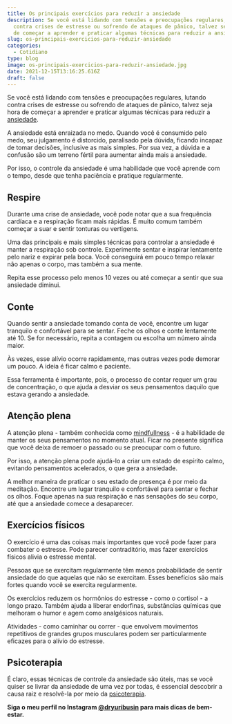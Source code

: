 ```yaml
---
title: Os principais exercícios para reduzir a ansiedade
description: Se você está lidando com tensões e preocupações regulares, lutando
  contra crises de estresse ou sofrendo de ataques de pânico, talvez seja hora
  de começar a aprender e praticar algumas técnicas para reduzir a ansiedade.
slug: os-principais-exercicios-para-reduzir-ansiedade
categories:
  - Cotidiano
type: blog
image: os-principais-exercicios-para-reduzir-ansiedade.jpg
date: 2021-12-15T13:16:25.616Z
draft: false
---
```










Se você está lidando com tensões e preocupações regulares, lutando contra crises de estresse ou sofrendo de ataques de pânico, talvez seja hora de começar a aprender e praticar algumas técnicas para reduzir a [ansiedade](https://www.google.com/url?client=internal-element-cse&cx=013413282715532661870:5z8llcwtwhy&q=https://yuribusin.com.br/terapia-para-ansiedade/&sa=U&ved=2ahUKEwi8orr5l_zzAhU7qJUCHXynCRcQFnoECAIQAQ&usg=AOvVaw2sSki1g_5BlwrSujla8YIe).

A ansiedade está enraizada no medo. Quando você é consumido pelo medo, seu julgamento é distorcido, paralisado pela dúvida, ficando incapaz de tomar decisões, inclusive as mais simples. Por sua vez, a dúvida e a confusão são um terreno fértil para aumentar ainda mais a ansiedade.

Por isso, o controle da ansiedade é uma habilidade que você aprende com o tempo, desde que tenha paciência e pratique regularmente.

## Respire

Durante uma crise de ansiedade, você pode notar que a sua frequência cardíaca e a respiração ficam mais rápidas. É muito comum também começar a suar e sentir tonturas ou vertigens.

Uma das principais e mais simples técnicas para controlar a ansiedade é manter a respiração sob controle. Experimente sentar e inspirar lentamente pelo nariz e expirar pela boca. Você conseguirá em pouco tempo relaxar não apenas o corpo, mas também a sua mente.

Repita esse processo pelo menos 10 vezes ou até começar a sentir que sua ansiedade diminui.

## Conte

Quando sentir a ansiedade tomando conta de você, encontre um lugar tranquilo e confortável para se sentar. Feche os olhos e conte lentamente até 10. Se for necessário, repita a contagem ou escolha um número ainda maior.

Às vezes, esse alívio ocorre rapidamente, mas outras vezes pode demorar um pouco. A ideia é ficar calmo e paciente.

Essa ferramenta é importante, pois, o processo de contar requer um grau de concentração, o que ajuda a desviar os seus pensamentos daquilo que estava gerando a ansiedade.

## Atenção plena

A atenção plena - também conhecida como [mindfullness](https://yuribusin.com.br/o-que-e-mindfulness/) - é a habilidade de manter os seus pensamentos no momento atual. Ficar no presente significa que você deixa de remoer o passado ou se preocupar com o futuro.

Por isso, a atenção plena pode ajudá-lo a criar um estado de espírito calmo, evitando pensamentos acelerados, o que gera a ansiedade.

A melhor maneira de praticar o seu estado de presença é por meio da meditação. Encontre um lugar tranquilo e confortável para sentar e fechar os olhos. Foque apenas na sua respiração e nas sensações do seu corpo, até que a ansiedade comece a desaparecer.

## Exercícios físicos

O exercício é uma das coisas mais importantes que você pode fazer para combater o estresse. Pode parecer contraditório, mas fazer exercícios físicos alivia o estresse mental.

Pessoas que se exercitam regularmente têm menos probabilidade de sentir ansiedade do que aquelas que não se exercitam. Esses benefícios são mais fortes quando você se exercita regularmente.

Os exercícios reduzem os hormônios do estresse - como o cortisol - a longo prazo. Também ajuda a liberar endorfinas, substâncias químicas que melhoram o humor e agem como analgésicos naturais.

Atividades - como caminhar ou correr - que envolvem movimentos repetitivos de grandes grupos musculares podem ser particularmente eficazes para o alívio do estresse.

## Psicoterapia

É claro, essas técnicas de controle da ansiedade são úteis, mas se você quiser se livrar da ansiedade de uma vez por todas, é essencial descobrir a causa raiz e resolvê-la por meio da [psicoterapia](https://www.google.com/url?client=internal-element-cse&cx=013413282715532661870:5z8llcwtwhy&q=https://yuribusin.com.br/o-que-esperar-de-um-atendimento-psicologico/&sa=U&ved=2ahUKEwi1sIirmvzzAhWtppUCHZBwDDYQFnoECAIQAg&usg=AOvVaw2HAv6Vi_jsIoif9mF6SmLQ).

**Siga o meu perfil no Instagram [@dryuribusin](https://www.instagram.com/dryuribusin/) para mais dicas de bem-estar.**



